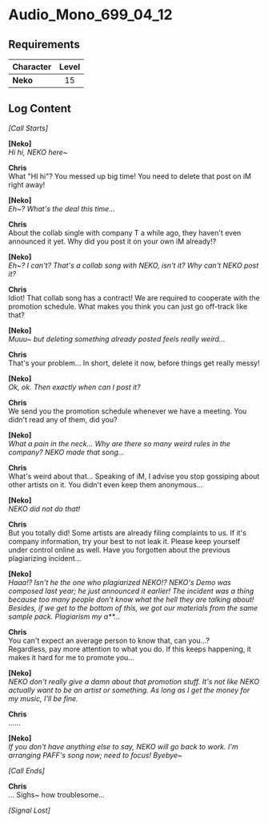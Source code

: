 # Audio_Mono_699_04_12
## Requirements
|Character|Level|
|---------|:---:|
|**Neko** | 15  |

## Log Content
*[Call Starts]*

**[Neko]**<br>
*Hi hi, NEKO here\~*

**Chris**<br>
What "HI hi"? You messed up big time! You need to delete that post on iM right away!

**[Neko]**<br>
*Eh\~? What's the deal this time...*

**Chris**<br>
About the collab single with company T a while ago, they haven't even announced it yet. Why did you post it on your own iM already!?

**[Neko]**<br>
*Eh\~? I can't? That's a collab song with NEKO, isn't it? Why can't NEKO post it?*

**Chris**<br>
Idiot! That collab song has a contract! We are required to cooperate with the promotion schedule. What makes you think you can just go off\-track like that?

**[Neko]**<br>
*Muuu\~ but deleting something already posted feels really weird...*

**Chris**<br>
That's your problem... In short, delete it now, before things get really messy!

**[Neko]**<br>
*Ok, ok. Then exactly when can I post it?*

**Chris**<br>
We send you the promotion schedule whenever we have a meeting. You didn't read any of them, did you?

**[Neko]**<br>
*What a pain in the neck... Why are there so many weird rules in the company? NEKO made that song...*

**Chris**<br>
What's weird about that... Speaking of iM, I advise you stop gossiping about other artists on it. You didn't even keep them anonymous...

**[Neko]**<br>
*NEKO did not do that!*

**Chris**<br>
But you totally did! Some artists are already filing complaints to us. If it's company information, try your best to not leak it. Please keep yourself under control online as well. Have you forgotten about the previous plagiarizing incident... 

**[Neko]**<br>
*Haaa!? Isn't he the one who plagiarized NEKO!? NEKO's Demo was composed last year; he just announced it earlier! The incident was a thing because too many people don't know what the hell they are talking about!<br>
Besides, if we get to the bottom of this, we got our materials from the same sample pack. Plagiarism my a\*\*...*

**Chris**<br>
You can't expect an average person to know that, can you...?<br>
Regardless, pay more attention to what you do. If this keeps happening, it makes it hard for me to promote you...

**[Neko]**<br>
*NEKO don't really give a damn about that promotion stuff. It's not like NEKO actually want to be an artist or something. As long as I get the money for my music, I'll be fine.*

**Chris**<br>
......

**[Neko]**<br>
*If you don't have anything else to say, NEKO will go back to work. I'm arranging PAFF's song now; need to focus! Byebye\~*

*[Call Ends]*

**Chris**<br>
... Sighs\~ how troublesome...

*[Signal Lost]*